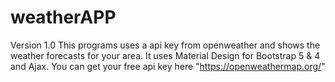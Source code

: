 # weatherAPP
Version 1.0 
This programs uses a api key from openweather and shows the weather forecasts for your area. It uses Material Design for Bootstrap 5 & 4 and Ajax. 
You can get your free api key here "https://openweathermap.org/"
